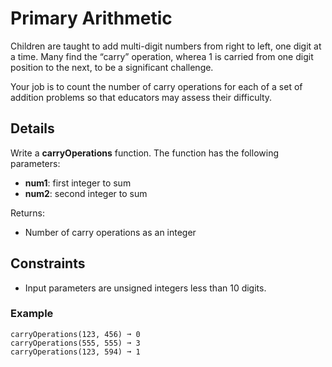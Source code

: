 # Primary Arithmetic

Children are taught to add multi-digit numbers from right to left, one digit at a time. 
Many find the “carry” operation, wherea 1 is carried from one digit position to the next, to be a significant challenge. 

Your job is to count the number of carry operations for each of a set of addition problems so that educators may assess their difficulty.

## Details

Write a **carryOperations** function.
The function has the following parameters:
- **num1**: first integer to sum
- **num2**: second integer to sum

Returns:
- Number of carry operations as an integer

## Constraints
- Input parameters are unsigned integers less than 10 digits.


### Example
```text
carryOperations(123, 456) ➞ 0
carryOperations(555, 555) ➞ 3
carryOperations(123, 594) ➞ 1
```
